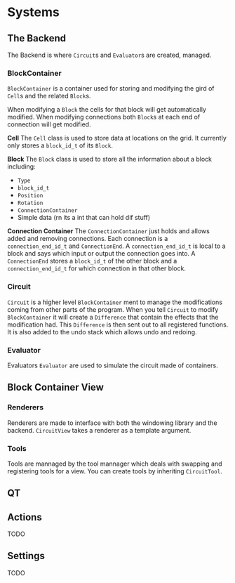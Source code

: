 # Systems

## The Backend

The Backend is where `Circuit`s and `Evaluator`s are created, managed.

### BlockContainer
`BlockContainer` is a container used for storing and modifying the gird of `Cell`s and the related `Block`s.

When modifying a `Block` the cells for that block will get automatically modified.
When modifying connections both `Block`s at each end of connection will get modified.

**Cell**
The `Cell` class is used to store data at locations on the grid.
It currently only stores a `block_id_t` of its `Block`.

**Block**
The `Block` class is used to store all the information about a block including:
- `Type`
- `block_id_t`
- `Position`
- `Rotation`
- `ConnectionContainer`
- Simple data (rn its a int that can hold dif stuff)

**Connection Container**
The `ConnectionContainer` just holds and allows added and removing connections.
Each connection is a `connection_end_id_t` and `ConnectionEnd`.
A `connection_end_id_t` is local to a block and says which input or output the connection goes into.
A `ConnectionEnd` stores a `block_id_t` of the other block and a `connection_end_id_t` for which connection in that other block.

### Circuit
`Circuit` is a higher level `BlockContainer` ment to manage the modifications coming from other parts of the program.
When you tell `Circuit` to modify `BlockContainer` it will create a `Difference` that contain the effects that the modification had.
This `Difference` is then sent out to all registered functions. It is also added to the undo stack which allows undo and redoing.

### Evaluator
Evaluators `Evaluator` are used to simulate the circuit made of containers.

## Block Container View

### Renderers

Renderers are made to interface with both the windowing library and the backend. `CircuitView` takes a renderer as a template argument.

### Tools

Tools are mannaged by the tool mannager which deals with swapping and registering tools for a view. You can create tools by inheriting `CircuitTool`.

## QT

## Actions

TODO

## Settings

TODO

